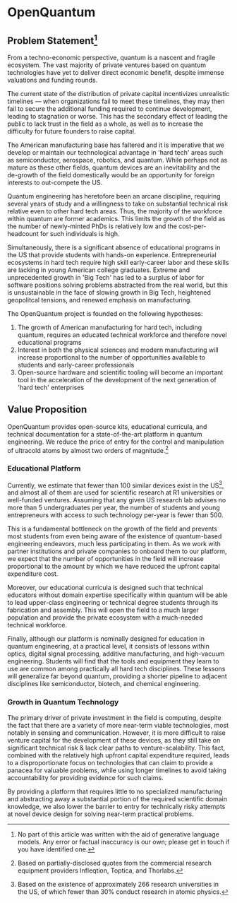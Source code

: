 # OpenQuantum



## Problem Statement[^fn3]

From a techno-economic perspective, quantum is a nascent and fragile ecosystem. The vast majority of private ventures based on quantum technologies have yet to deliver direct economic benefit, despite immense valuations and funding rounds. 

The current state of the distribution of private capital incentivizes unrealistic timelines — when organizations fail to meet these timelines, they may then fail to secure the additional funding required to continue development, leading to stagnation or worse. This has the secondary effect of leading the public to lack trust in the field as a whole, as well as to increase the difficulty for future founders to raise capital. 

The American manufacturing base has faltered and it is imperative that we develop or maintain our technological advantage in 'hard tech' areas such as semiconductor, aerospace, robotics, and quantum. While perhaps not as mature as these other fields, quantum devices are an inevitability and the de-growth of the field domestically would be an opportunity for foreign interests to out-compete the US. 

Quantum engineering has heretofore been an arcane discipline, requiring several years of study and a willingness to take on substantial technical risk relative even to other hard tech areas. Thus, the majority of the workforce within quantum are former academics. This limits the growth of the field as the number of newly-minted PhDs is relatively low and the cost-per-headcount for such individuals is high.

Simultaneously, there is a significant absence of educational programs in the US that provide students with hands-on experience. Entrepreneurial ecosystems in hard tech require high skill early-career labor and these skills are lacking in young American college graduates. Extreme and unprecedented growth in 'Big Tech' has led to a surplus of labor for software positions solving problems abstracted from the real world, but this is unsustainable in the face of slowing growth in Big Tech, heightened geopolitcal tensions, and renewed emphasis on manufacturing.

The OpenQuantum project is founded on the following hypotheses:

1. The growth of American manufacturing for hard tech, including quantum, requires an educated technical workforce and therefore novel educational programs
2. Interest in both the physical sciences and modern manufacturing will increase proportional to the number of opportunities available to students and early-career professionals
3. Open-source hardware and scientific tooling will become an important tool in the acceleration of the development of the next generation of 'hard tech' enterprises

## Value Proposition

OpenQuantum provides open-source kits, educational curricula, and technical documentation for a state-of-the-art platform in quantum engineering. We reduce the price of entry for the control and manipulation of ultracold atoms by almost two orders of magnitude.[^fn1]

### Educational Platform

Currently, we estimate that fewer than 100 similar devices exist in the US[^fn2], and almost all of them are used for scientific research at R1 universities or well-funded ventures. Assuming that any given US research lab advises no more than 5 undergraduates per year, the number of students and young entrepreneurs with access to such technology per-year is fewer than 500. 

This is a fundamental bottleneck on the growth of the field and prevents most students from even being aware of the existence of quantum-based engineering endeavors, much less participating in them. As we work with partner institutions and private companies to onboard them to our platform, we expect that the number of opportunities in the field will increase proportional to the amount by which we have reduced the upfront capital expenditure cost.

Moreover, our educational curricula is designed such that technical educators without domain expertise specifically within quantum will be able to lead upper-class engineering or technical degree students through its fabrication and assembly. This will open the field to a much larger population and provide the private ecosystem with a much-needed technical workforce.

Finally, although our platform is nominally designed for education in quantum engineering, at a practical level, it consists of lessons within optics, digital signal processing, additive manufacturing, and high-vacuum engineering. Students will find that the tools and equipment they learn to use are common among practically all hard tech disciplines. These lessons will generalize far beyond quantum, providing a shorter pipeline to adjacent disciplines like semiconductor, biotech, and chemical engineering. 

### Growth in Quantum Technology

The primary driver of private investment in the field is computing, despite the fact that there are a variety of more near-term viable technologies, most notably in sensing and communication. However, it is more difficult to raise venture capital for the development of these devices, as they still take on significant technical risk & lack clear paths to venture-scalability. This fact, combined with the relatively high upfront capital expenditure required, leads to a disproportionate focus on technologies that can claim to provide a panacea for valuable problems, while using longer timelines to avoid taking accountability for providing evidence for such claims.

By providing a platform that requires little to no specialized manufacturing and abstracting away a substantial portion of the required scientific domain knowledge, we also lower the barrier to entry for technically risky attempts at novel device design for solving near-term practical problems.

[^fn1]: Based on partially-disclosed quotes from the commercial research equipment providers Infleqtion, Toptica, and Thorlabs.
[^fn2]: Based on the existence of approximately 266 research universities in the US, of which fewer than 30% conduct research in atomic physics.
[^fn3]: No part of this article was written with the aid of generative language models. Any error or factual inaccuracy is our own; please get in touch if you have identified one.

